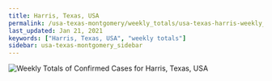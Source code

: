 ```yaml
---
title: Harris, Texas, USA
permalink: /usa-texas-montgomery/weekly_totals/usa-texas-harris-weekly_totals.html
last_updated: Jan 21, 2021
keywords: ["Harris, Texas, USA", "weekly totals"]
sidebar: usa-texas-montgomery_sidebar
---
```


![Weekly Totals of Confirmed Cases for Harris, Texas, USA](/covid_tracker/images/graphs/usa-texas-harris-weekly_totals_graph.png)
